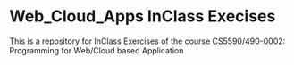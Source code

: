 # Web_Cloud_Apps InClass Execises
This is a repository for InClass Exercises of the course CS5590/490-0002: Programming for Web/Cloud based Application
